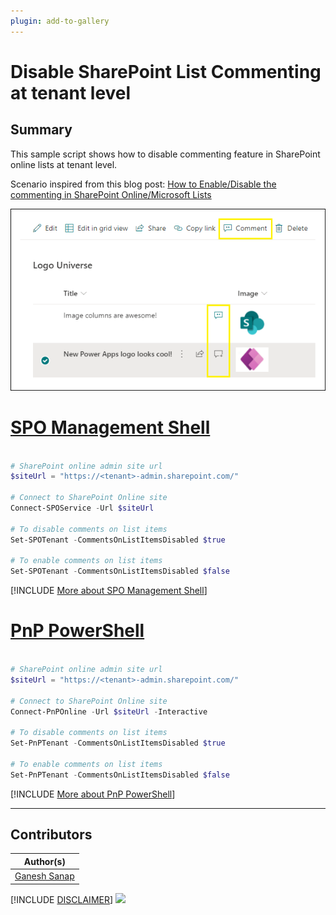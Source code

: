 ```yaml
---
plugin: add-to-gallery
---
```


# Disable SharePoint List Commenting at tenant level

## Summary

This sample script shows how to disable commenting feature in SharePoint online lists at tenant level.

Scenario inspired from this blog post: [How to Enable/Disable the commenting in SharePoint Online/Microsoft Lists](https://ganeshsanapblogs.wordpress.com/2021/01/09/how-to-enable-disable-the-commenting-in-sharepoint-online-microsoft-lists/)

![Outupt Screenshot](assets/output.png)

# [SPO Management Shell](#tab/spoms-ps)

```powershell

# SharePoint online admin site url
$siteUrl = "https://<tenant>-admin.sharepoint.com/"	

# Connect to SharePoint Online site  
Connect-SPOService -Url $siteUrl

# To disable comments on list items
Set-SPOTenant -CommentsOnListItemsDisabled $true

# To enable comments on list items
Set-SPOTenant -CommentsOnListItemsDisabled $false

```

[!INCLUDE [More about SPO Management Shell](../../docfx/includes/MORE-SPOMS.md)]

# [PnP PowerShell](#tab/pnpps)

```powershell

# SharePoint online admin site url
$siteUrl = "https://<tenant>-admin.sharepoint.com/"	

# Connect to SharePoint Online site  
Connect-PnPOnline -Url $siteUrl -Interactive

# To disable comments on list items
Set-PnPTenant -CommentsOnListItemsDisabled $true

# To enable comments on list items
Set-PnPTenant -CommentsOnListItemsDisabled $false

```

[!INCLUDE [More about PnP PowerShell](../../docfx/includes/MORE-PNPPS.md)]

***

## Contributors

| Author(s) |
|-----------|
| [Ganesh Sanap](https://ganeshsanapblogs.wordpress.com/about) |

[!INCLUDE [DISCLAIMER](../../docfx/includes/DISCLAIMER.md)]
<img src="https://m365-visitor-stats.azurewebsites.net/script-samples/scripts/spo-disable-list-comments-tenant" aria-hidden="true" />
